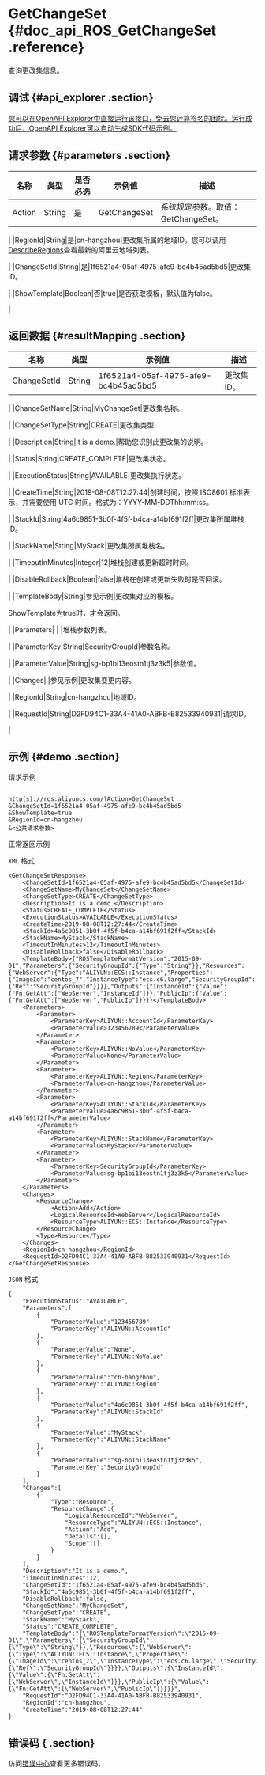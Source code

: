 # GetChangeSet {#doc_api_ROS_GetChangeSet .reference}

查询更改集信息。

## 调试 {#api_explorer .section}

[您可以在OpenAPI Explorer中直接运行该接口，免去您计算签名的困扰。运行成功后，OpenAPI Explorer可以自动生成SDK代码示例。](https://api.aliyun.com/#product=ROS&api=GetChangeSet&type=RPC&version=2019-09-10)

## 请求参数 {#parameters .section}

|名称|类型|是否必选|示例值|描述|
|--|--|----|---|--|
|Action|String|是|GetChangeSet|系统规定参数。取值：GetChangeSet。

 |
|RegionId|String|是|cn-hangzhou|更改集所属的地域ID。您可以调用[DescribeRegions](~~131035~~)查看最新的阿里云地域列表。

 |
|ChangeSetId|String|是|1f6521a4-05af-4975-afe9-bc4b45ad5bd5|更改集ID。

 |
|ShowTemplate|Boolean|否|true|是否获取模板，默认值为false。

 |

## 返回数据 {#resultMapping .section}

|名称|类型|示例值|描述|
|--|--|---|--|
|ChangeSetId|String|1f6521a4-05af-4975-afe9-bc4b45ad5bd5|更改集ID。

 |
|ChangeSetName|String|MyChangeSet|更改集名称。

 |
|ChangeSetType|String|CREATE|更改集类型

 |
|Description|String|It is a demo.|帮助您识别此更改集的说明。

 |
|Status|String|CREATE\_COMPLETE|更改集状态。

 |
|ExecutionStatus|String|AVAILABLE|更改集执行状态。

 |
|CreateTime|String|2019-08-08T12:27:44|创建时间，按照 ISO8601 标准表示，并需要使用 UTC 时间。格式为：YYYY-MM-DDThh:mm:ss。

 |
|StackId|String|4a6c9851-3b0f-4f5f-b4ca-a14bf691f2ff|更改集所属堆栈ID。

 |
|StackName|String|MyStack|更改集所属堆栈名。

 |
|TimeoutInMinutes|Integer|12|堆栈创建或更新超时时间。

 |
|DisableRollback|Boolean|false|堆栈在创建或更新失败时是否回滚。

 |
|TemplateBody|String|参见示例|更改集对应的模板。

 ShowTemplate为true时，才会返回。

 |
|Parameters| | |堆栈参数列表。

 |
|ParameterKey|String|SecurityGroupId|参数名称。

 |
|ParameterValue|String|sg-bp1bi13eostn1tj3z3k5|参数值。

 |
|Changes| |参见示例|更改集变更内容。

 |
|RegionId|String|cn-hangzhou|地域ID。

 |
|RequestId|String|D2FD94C1-33A4-41A0-ABFB-B82533940931|请求ID。

 |

## 示例 {#demo .section}

请求示例

``` {#request_demo}

http(s)://ros.aliyuncs.com/?Action=GetChangeSet
&ChangeSetId=1f6521a4-05af-4975-afe9-bc4b45ad5bd5
&ShowTemplate=true
&RegionId=cn-hangzhou
&<公共请求参数>

```

正常返回示例

`XML` 格式

``` {#xml_return_success_demo}
<GetChangeSetResponse> 
    <ChangeSetId>1f6521a4-05af-4975-afe9-bc4b45ad5bd5</ChangeSetId>  
    <ChangeSetName>MyChangeSet</ChangeSetName>  
    <ChangeSetType>CREATE</ChangeSetType>  
    <Description>It is a demo.</Description>  
    <Status>CREATE_COMPLETE</Status>  
    <ExecutionStatus>AVAILABLE</ExecutionStatus>  
    <CreateTime>2019-08-08T12:27:44</CreateTime>  
    <StackId>4a6c9851-3b0f-4f5f-b4ca-a14bf691f2ff</StackId>  
    <StackName>MyStack</StackName>  
    <TimeoutInMinutes>12</TimeoutInMinutes>  
    <DisableRollback>false</DisableRollback>  
    <TemplateBody>{"ROSTemplateFormatVersion":"2015-09-01","Parameters":{"SecurityGroupId":{"Type":"String"}},"Resources":{"WebServer":{"Type":"ALIYUN::ECS::Instance","Properties":{"ImageId":"centos_7","InstanceType":"ecs.c6.large","SecurityGroupId":{"Ref":"SecurityGroupId"}}}},"Outputs":{"InstanceId":{"Value":{"Fn:GetAtt":["WebServer","InstanceId"]}},"PublicIp":{"Value":{"Fn:GetAtt":["WebServer","PublicIp"]}}}}</TemplateBody>  
    <Parameters> 
        <Parameter> 
            <ParameterKey>ALIYUN::AccountId</ParameterKey>  
            <ParameterValue>123456789</ParameterValue> 
        </Parameter>  
        <Parameter> 
            <ParameterKey>ALIYUN::NoValue</ParameterKey>  
            <ParameterValue>None</ParameterValue> 
        </Parameter>  
        <Parameter> 
            <ParameterKey>ALIYUN::Region</ParameterKey>  
            <ParameterValue>cn-hangzhou</ParameterValue> 
        </Parameter>  
        <Parameter> 
            <ParameterKey>ALIYUN::StackId</ParameterKey>  
            <ParameterValue>4a6c9851-3b0f-4f5f-b4ca-a14bf691f2ff</ParameterValue> 
        </Parameter>  
        <Parameter> 
            <ParameterKey>ALIYUN::StackName</ParameterKey>  
            <ParameterValue>MyStack</ParameterValue> 
        </Parameter>
        <Parameter> 
            <ParameterKey>SecurityGroupId</ParameterKey>  
            <ParameterValue>sg-bp1bi13eostn1tj3z3k5</ParameterValue> 
        </Parameter> 
    </Parameters>  
    <Changes> 
        <ResourceChange> 
            <Action>Add</Action>  
            <LogicalResourceId>WebServer</LogicalResourceId>  
            <ResourceType>ALIYUN::ECS::Instance</ResourceType> 
        </ResourceChange>  
        <Type>Resource</Type> 
    </Changes>  
    <RegionId>cn-hangzhou</RegionId>  
    <RequestId>D2FD94C1-33A4-41A0-ABFB-B82533940931</RequestId> 
</GetChangeSetResponse>
```

`JSON` 格式

``` {#json_return_success_demo}
{
	"ExecutionStatus":"AVAILABLE",
	"Parameters":[
		{
			"ParameterValue":"123456789",
			"ParameterKey":"ALIYUN::AccountId"
		},
		{
			"ParameterValue":"None",
			"ParameterKey":"ALIYUN::NoValue"
		},
		{
			"ParameterValue":"cn-hangzhou",
			"ParameterKey":"ALIYUN::Region"
		},
		{
			"ParameterValue":"4a6c9851-3b0f-4f5f-b4ca-a14bf691f2ff",
			"ParameterKey":"ALIYUN::StackId"
		},
		{
			"ParameterValue":"MyStack",
			"ParameterKey":"ALIYUN::StackName"
		},
		{
			"ParameterValue":"sg-bp1bi13eostn1tj3z3k5",
			"ParameterKey":"SecurityGroupId"
		}
	],
	"Changes":[
		{
			"Type":"Resource",
			"ResourceChange":{
				"LogicalResourceId":"WebServer",
				"ResourceType":"ALIYUN::ECS::Instance",
				"Action":"Add",
				"Details":[],
				"Scope":[]
			}
		}
	],
	"Description":"It is a demo.",
	"TimeoutInMinutes":12,
	"ChangeSetId":"1f6521a4-05af-4975-afe9-bc4b45ad5bd5",
	"StackId":"4a6c9851-3b0f-4f5f-b4ca-a14bf691f2ff",
	"DisableRollback":false,
	"ChangeSetName":"MyChangeSet",
	"ChangeSetType":"CREATE",
	"StackName":"MyStack",
	"Status":"CREATE_COMPLETE",
	"TemplateBody":"{\"ROSTemplateFormatVersion\":\"2015-09-01\",\"Parameters\":{\"SecurityGroupId\":{\"Type\":\"String\"}},\"Resources\":{\"WebServer\":{\"Type\":\"ALIYUN::ECS::Instance\",\"Properties\":{\"ImageId\":\"centos_7\",\"InstanceType\":\"ecs.c6.large\",\"SecurityGroupId\":{\"Ref\":\"SecurityGroupId\"}}}},\"Outputs\":{\"InstanceId\":{\"Value\":{\"Fn:GetAtt\":[\"WebServer\",\"InstanceId\"]}},\"PublicIp\":{\"Value\":{\"Fn:GetAtt\":[\"WebServer\",\"PublicIp\"]}}}}",
	"RequestId":"D2FD94C1-33A4-41A0-ABFB-B82533940931",
	"RegionId":"cn-hangzhou",
	"CreateTime":"2019-08-08T12:27:44"
}
```

## 错误码 { .section}

访问[错误中心](https://error-center.aliyun.com/status/product/ROS)查看更多错误码。

